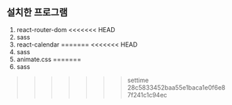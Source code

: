 ## 설치한 프로그램 

1) react-router-dom
<<<<<<< HEAD
2) sass
3) react-calendar
=======
<<<<<<< HEAD
2) sass
3) animate.css
=======
2) sass 
>>>>>>> settime
>>>>>>> 28c5833452baa55e1baca1e0f6e87f241c1c94ec
